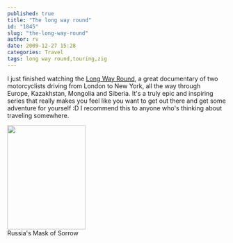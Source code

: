 ```yaml
---
published: true
title: "The long way round"
id: "1845"
slug: "the-long-way-round"
author: rv
date: 2009-12-27 15:28
categories: Travel
tags: long way round,touring,zig
---
```

I just finished watching the <a href="https://en.wikipedia.org/wiki/Long_Way_Round" target="_blank">Long Way Round</a>, a great documentary of two motorcyclists driving from London to New York, all the way through Europe, Kazakhstan, Mongolia and Siberia. It's a truly epic and inspiring series that really makes you feel like you want to get out there and get some adventure for yourself :D I recommend this to anyone who's thinking about traveling somewhere.

<div class="caption">
<a href="https://en.wikipedia.org/wiki/Mask_of_Sorrow"><img class="size-full wp-image-1847" title="180px-Magadan,_09.06_019" src="https://s3.amazonaws.com/cfwblog/uploads/2009/12/180px-magadan_09-06_019.jpg" alt="" width="180" height="240" /></a>
<div class="caption-text">Russia&#39;s Mask of Sorrow</div>
</div>